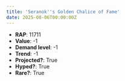 ```yaml
---
title: 'Seranok''s Golden Chalice of Fame'
date: 2025-08-06T00:00:00Z
---
```

- **RAP**: 11711
- **Value**: -1
- **Demand level**: -1
- **Trend**: -1
- **Projected?**: True
- **Hyped?**: True
- **Rare?**: True
